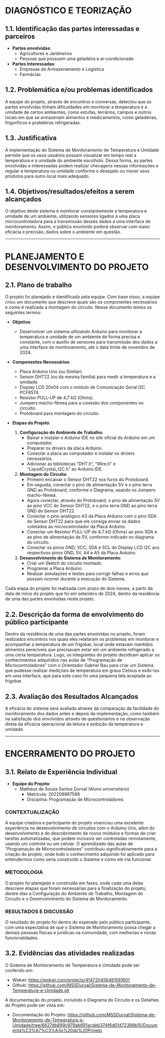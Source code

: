 # DIAGNÓSTICO E TEORIZAÇÃO

## 1.1. Identificação das partes interessadas e parceiros

- **Partes envolvidas**:
  - Agricultores e Jardineiros
  - Pessoas que possuem uma geladeira e ar-condicionado
- **Partes Interessadas**:
  - Empresas de Armazenamento e Logística
  - Farmácias

## 1.2. Problemática e/ou problemas identificados

A equipe do projeto, através de encontros e conversas, detectou que as partes envolvidas tinham dificuldades em monitorar a temperatura e a umidade de certos ambientes, como estufas, terrários, campos e outros locais em que se armazenam alimentos e medicamentos, como geladeiras, frigoríficos e prateleiras refrigeradas.

## 1.3. Justificativa

A implementação do Sistema de Monitoramento de Temperatura e Umidade permite que os seus usuários possam visualizar em tempo real a temperatura e a umidade do ambiente escolhido. Dessa forma, as partes envolvidas e interessadas podem realizar checagens nessas informações e regular a temperatura ou umidade conforme o desejado ou mover seus produtos para outro local mais adequado.

## 1.4. Objetivos/resultados/efeitos a serem alcançados

O objetivo deste sistema é monitorar constantemente a temperatura e umidade de um ambiente, utilizando sensores ligados a uma placa microcontroladora para a transmissão desses dados a uma interface de monitoramento. Assim, o público envolvido poderá observar com maior eficácia e precisão, dados sobre o ambiente em questão.

---

# PLANEJAMENTO E DESENVOLVIMENTO DO PROJETO

## 2.1. Plano de trabalho

O projeto foi planejado e identificado pela equipe. Com base nisso, a equipe criou um documento que descreve quais são os componentes necessários e como é realizada a montagem do circuito. Nesse documento temos os seguintes termos:

- **Objetivo**:
  - Desenvolver um sistema utilizando Arduino para monitorar a temperatura e umidade de um ambiente de forma precisa e constante, com o auxílio de sensores para transmissão dos dados a uma interface de monitoramento, até o data limite de novembro de 2024.

- **Componentes Necessários**:
  - Placa Arduino Uno (ou Similar).
  - Sensor DHT22 (ou da mesma família) para medir a temperatura e a umidade.
  - Display LCD 20x04 com o módulo de Comunicação Serial I2C PCF8574.
  - Resistor PULL-UP de 4,7 kΩ (Ohms).
  - Jumpers macho-fêmea para a conexão dos componentes no circuito.
  - Protoboard para montagem do circuito.

- **Etapas do Projeto**:
  1. **Configuração do Ambiente de Trabalho**:
     - Baixar e instalar o Arduino IDE no site oficial do Arduino em um computador.
     - Preparar os drivers da placa Arduino.
     - Conectar a placa ao computador e instalar os drivers necessários.
     - Adicionar as bibliotecas “DHT.h”, “Wire.h” e “LiquidCrystal_I2C.h” ao Arduino IDE.
  2. **Montagem do Circuito**:
     - Primeiro encaixar o Sensor DHT22 nos furos do Protoboard.
     - Em seguida, conectar o pino de alimentação 5V e o pino terra GND ao Protoboard, conforme o Diagrama, usando os Jumpers macho-fêmea.
     - Agora conectar, através do Protoboard, o pino de alimentação 5V ao pino VCC do Sensor DHT22, e o pino terra GND ao pino terra GND do Sensor DHT22.
     - Conectar o pino analógico A3 da Placa Arduino com o pino SDA do Sensor DHT22 para que ele consiga enviar os dados coletados ao microcontrolador da Placa Arduino.
     - Conectar um Resistor PULL-UP de 4,7 kΩ (Ohms) ao pino SDA e ao pino de alimentação de 5V, conforme indicado no diagrama do circuito.
     - Conectar os pinos GND, VCC, SDA e SCL do Display LCD I2C aos respectivos pinos GND, 5V, A4 e A5 da Placa Arduino.
  3. **Desenvolvimento do Sistema de Monitoramento**:
     - Criar um Sketch do circuito montado.
     - Programar a Placa Arduino.
     - Realizar simulações e testes para corrigir falhas e erros que possam ocorrer durante a execução do Sistema.

Cada etapa do projeto foi realizada com prazo de dois meses, a partir da data de início do projeto que foi em setembro de 2024, dentro da residência de uma das partes envolvidas neste projeto.

## 2.2. Descrição da forma de envolvimento do público participante

Dentro da residência de uma das partes envolvidas no projeto, foram realizados encontros nos quais eles relataram os problemas em monitorar e acompanhar a temperatura de um frigobar, local onde estavam mantidos alimentos perecíveis que precisavam estar em um ambiente refrigerado a uma certa temperatura. Logo, os integrantes do projeto decidiram aplicar os conhecimentos adquiridos nas aulas de “Programação de Microcontroladores” com o Orientador Gabriel Bau para criar um Sistema que pudesse realizar medições de temperatura em graus Celsius e exibi-los em uma interface, que para este caso foi uma pequena tela acoplada ao frigobar.

## 2.3. Avaliação dos Resultados Alcançados

A eficácia do sistema será avaliada através da comparação da facilidade do monitoramento dos dados antes e depois da implementação, como também na satisfação dos envolvidos através de questionários e na observação direta da eficácia operacional da leitura e exibição da temperatura e umidade.

---

# ENCERRAMENTO DO PROJETO

## 3.1. Relato de Experiência Individual

- **Equipe do Projeto**:
  - Matheus de Souza Santos Durval (Aluno universitário)
    - Matrícula: 202208867588
    - Disciplina: Programação de Microcontroladores

### CONTEXTUALIZAÇÃO
A equipe criadora e participante do projeto vivenciou uma excelente experiência no desenvolvimento de circuitos com o Arduino Uno, além do desenvolvimento e do descobrimento de novos módulos e formas de criar tarefas automatizadas, que podem inclusive ser controladas remotamente, usando um controle ou um celular. O aprendizado das aulas de “Programação de Microcontroladores” contribuiu significativamente para a criação do projeto, onde todo o conhecimento adquirido foi aplicado para entendermos como seria construído o Sistema e como ele iria funcionar.

### METODOLOGIA
O projeto foi planejado e construído em fases, onde cada uma delas descreve etapas que foram necessárias para a finalização do projeto, dentre elas a Configuração do Ambiente de Trabalho, Montagem do Circuito e o Desenvolvimento do Sistema de Monitoramento.

### RESULTADOS E DISCUSSÃO
O resultado do projeto foi dentro do esperado pelo público participante, com uma expectativa de que o Sistema de Monitoramento possa chegar a demais pessoas físicas e jurídicas na comunidade, com melhorias e novas funcionalidades.

## 3.2. Evidências das atividades realizadas

O Sistema de Monitoramento de Temperatura e Umidade pode ser conferido em:
- Wokwi: https://wokwi.com/projects/414720456481561601
- Github: https://github.com/MSSDurval/Sistema-de-Monitoramento-de-Temperatura-e-Umidade.git

A documentação do projeto, incluindo o Diagrama do Circuito e os Detalhes do Projeto pode ser vista em:
- Documentação do Projeto: https://github.com/MSSDurval/Sistema-de-Monitoramento-de-Temperatura-e-Umidade/tree/6627db899c979ab691acdeb374f6d01472399b15/Documenta%C3%A7%C3%A3o%20do%20Projeto
